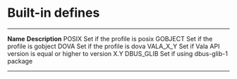 <div id="built-in-defines" class="section level1">

Built-in defines
================

  ------------ -----------------------------------------------------------
  **Name**     **Description**
  POSIX        Set if the profile is posix
  GOBJECT      Set if the profile is gobject
  DOVA         Set if the profile is dova
  VALA\_X\_Y   Set if Vala API version is equal or higher to version X.Y
  DBUS\_GLIB   Set if using dbus-glib-1 package
  ------------ -----------------------------------------------------------

</div>
